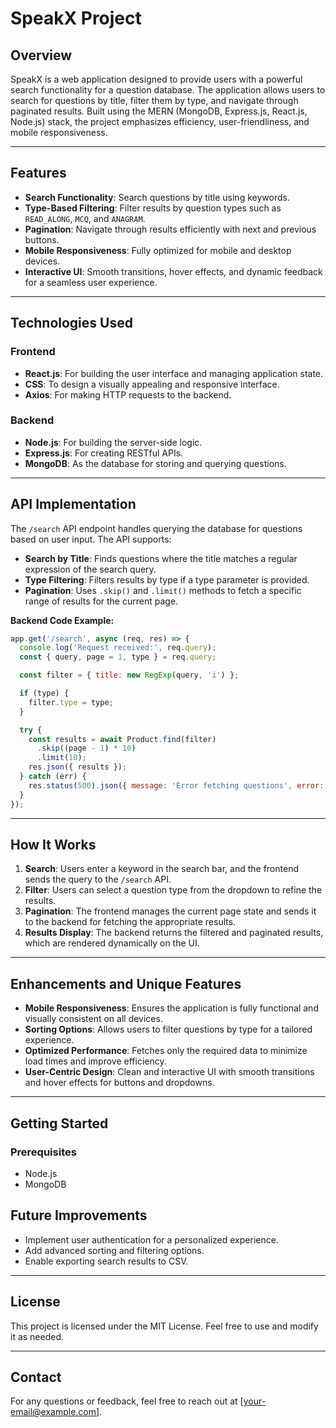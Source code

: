 # SpeakX Project

## Overview

SpeakX is a web application designed to provide users with a powerful search functionality for a question database. The application allows users to search for questions by title, filter them by type, and navigate through paginated results. Built using the MERN (MongoDB, Express.js, React.js, Node.js) stack, the project emphasizes efficiency, user-friendliness, and mobile responsiveness.

---

## Features

- **Search Functionality**: Search questions by title using keywords.
- **Type-Based Filtering**: Filter results by question types such as `READ_ALONG`, `MCQ`, and `ANAGRAM`.
- **Pagination**: Navigate through results efficiently with next and previous buttons.
- **Mobile Responsiveness**: Fully optimized for mobile and desktop devices.
- **Interactive UI**: Smooth transitions, hover effects, and dynamic feedback for a seamless user experience.

---

## Technologies Used

### Frontend

- **React.js**: For building the user interface and managing application state.
- **CSS**: To design a visually appealing and responsive interface.
- **Axios**: For making HTTP requests to the backend.

### Backend

- **Node.js**: For building the server-side logic.
- **Express.js**: For creating RESTful APIs.
- **MongoDB**: As the database for storing and querying questions.

---

## API Implementation

The `/search` API endpoint handles querying the database for questions based on user input. The API supports:

- **Search by Title**: Finds questions where the title matches a regular expression of the search query.
- **Type Filtering**: Filters results by type if a type parameter is provided.
- **Pagination**: Uses `.skip()` and `.limit()` methods to fetch a specific range of results for the current page.

**Backend Code Example:**

```javascript
app.get('/search', async (req, res) => {
  console.log('Request received:', req.query);
  const { query, page = 1, type } = req.query;

  const filter = { title: new RegExp(query, 'i') };

  if (type) {
    filter.type = type;
  }

  try {
    const results = await Product.find(filter)
      .skip((page - 1) * 10)
      .limit(10);
    res.json({ results });
  } catch (err) {
    res.status(500).json({ message: 'Error fetching questions', error: err.message });
  }
});
```

---

## How It Works

1. **Search**: Users enter a keyword in the search bar, and the frontend sends the query to the `/search` API.
2. **Filter**: Users can select a question type from the dropdown to refine the results.
3. **Pagination**: The frontend manages the current page state and sends it to the backend for fetching the appropriate results.
4. **Results Display**: The backend returns the filtered and paginated results, which are rendered dynamically on the UI.

---

## Enhancements and Unique Features

- **Mobile Responsiveness**: Ensures the application is fully functional and visually consistent on all devices.
- **Sorting Options**: Allows users to filter questions by type for a tailored experience.
- **Optimized Performance**: Fetches only the required data to minimize load times and improve efficiency.
- **User-Centric Design**: Clean and interactive UI with smooth transitions and hover effects for buttons and dropdowns.

---

## Getting Started

### Prerequisites

- Node.js
- MongoDB
  
## Future Improvements

- Implement user authentication for a personalized experience.
- Add advanced sorting and filtering options.
- Enable exporting search results to CSV.

---

## License

This project is licensed under the MIT License. Feel free to use and modify it as needed.

---

## Contact

For any questions or feedback, feel free to reach out at [[your-email@example.com](mailto\:your-email@example.com)].

